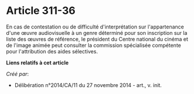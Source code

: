 # Article 311-36

En cas de contestation ou de difficulté d'interprétation sur l'appartenance d'une œuvre audiovisuelle à un genre déterminé
pour son inscription sur la liste des œuvres de référence, le président du Centre national du cinéma et de l'image animée
peut consulter la commission spécialisée compétente pour l'attribution des aides sélectives.

**Liens relatifs à cet article**

_Créé par_:

  - Délibération n°2014/CA/11 du 27 novembre 2014 - art., v. init.
